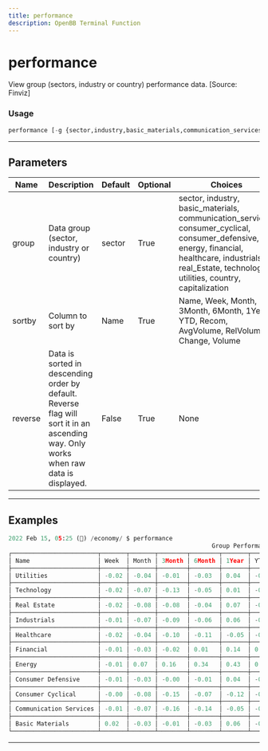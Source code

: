 ```yaml
---
title: performance
description: OpenBB Terminal Function
---
```


# performance

View group (sectors, industry or country) performance data. [Source: Finviz]

### Usage

```python
performance [-g {sector,industry,basic_materials,communication_services,consumer_cyclical,consumer_defensive,energy,financial,healthcare,industrials,real_Estate,technology,utilities,country,capitalization}] [-s {Name,Week,Month,3Month,6Month,1Year,YTD,Recom,AvgVolume,RelVolume,Change,Volume}] [-r]
```

---

## Parameters

| Name | Description | Default | Optional | Choices |
| ---- | ----------- | ------- | -------- | ------- |
| group | Data group (sector, industry or country) | sector | True | sector, industry, basic_materials, communication_services, consumer_cyclical, consumer_defensive, energy, financial, healthcare, industrials, real_Estate, technology, utilities, country, capitalization |
| sortby | Column to sort by | Name | True | Name, Week, Month, 3Month, 6Month, 1Year, YTD, Recom, AvgVolume, RelVolume, Change, Volume |
| reverse | Data is sorted in descending order by default. Reverse flag will sort it in an ascending way. Only works when raw data is displayed. | False | True | None |


---

## Examples

```python
2022 Feb 15, 05:25 (🦋) /economy/ $ performance
                                                         Group Performance Data
┌────────────────────────┬───────┬───────┬────────┬────────┬───────┬───────┬───────┬────────────────┬───────────┬────────┬─────────────┐
│ Name                   │ Week  │ Month │ 3Month │ 6Month │ 1Year │ YTD   │ Recom │ AvgVolume [1M] │ RelVolume │ Change │ Volume [1M] │
├────────────────────────┼───────┼───────┼────────┼────────┼───────┼───────┼───────┼────────────────┼───────────┼────────┼─────────────┤
│ Utilities              │ -0.02 │ -0.04 │ -0.01  │ -0.03  │ 0.04  │ -0.07 │ 2.33  │ 148.49         │ 1.10      │ -0.01  │ 163.32      │
├────────────────────────┼───────┼───────┼────────┼────────┼───────┼───────┼───────┼────────────────┼───────────┼────────┼─────────────┤
│ Technology             │ -0.02 │ -0.07 │ -0.13  │ -0.05  │ 0.01  │ -0.13 │ 1.98  │ 1590.00        │ 0.91      │ -0.00  │ 1440.00     │
├────────────────────────┼───────┼───────┼────────┼────────┼───────┼───────┼───────┼────────────────┼───────────┼────────┼─────────────┤
│ Real Estate            │ -0.02 │ -0.08 │ -0.08  │ -0.04  │ 0.07  │ -0.12 │ 2.22  │ 331.13         │ 1.13      │ -0.01  │ 373.51      │
├────────────────────────┼───────┼───────┼────────┼────────┼───────┼───────┼───────┼────────────────┼───────────┼────────┼─────────────┤
│ Industrials            │ -0.01 │ -0.07 │ -0.09  │ -0.06  │ 0.06  │ -0.08 │ 2.26  │ 627.31         │ 0.97      │ -0.00  │ 611.51      │
├────────────────────────┼───────┼───────┼────────┼────────┼───────┼───────┼───────┼────────────────┼───────────┼────────┼─────────────┤
│ Healthcare             │ -0.02 │ -0.04 │ -0.10  │ -0.11  │ -0.05 │ -0.10 │ 2.05  │ 1600.00        │ 0.79      │ -0.01  │ 1260.00     │
├────────────────────────┼───────┼───────┼────────┼────────┼───────┼───────┼───────┼────────────────┼───────────┼────────┼─────────────┤
│ Financial              │ -0.01 │ -0.03 │ -0.02  │ 0.01   │ 0.14  │ 0.01  │ 2.20  │ 969.06         │ 1.05      │ -0.01  │ 1020.00     │
├────────────────────────┼───────┼───────┼────────┼────────┼───────┼───────┼───────┼────────────────┼───────────┼────────┼─────────────┤
│ Energy                 │ -0.01 │ 0.07  │ 0.16   │ 0.34   │ 0.43  │ 0.20  │ 2.24  │ 675.13         │ 1.09      │ -0.02  │ 738.17      │
├────────────────────────┼───────┼───────┼────────┼────────┼───────┼───────┼───────┼────────────────┼───────────┼────────┼─────────────┤
│ Consumer Defensive     │ -0.01 │ -0.03 │ -0.00  │ -0.01  │ 0.04  │ -0.03 │ 2.23  │ 443.50         │ 0.97      │ -0.00  │ 432.15      │
├────────────────────────┼───────┼───────┼────────┼────────┼───────┼───────┼───────┼────────────────┼───────────┼────────┼─────────────┤
│ Consumer Cyclical      │ -0.00 │ -0.08 │ -0.15  │ -0.07  │ -0.12 │ -0.10 │ 2.05  │ 1250.00        │ 0.83      │ 0.00   │ 1040.00     │
├────────────────────────┼───────┼───────┼────────┼────────┼───────┼───────┼───────┼────────────────┼───────────┼────────┼─────────────┤
│ Communication Services │ -0.01 │ -0.07 │ -0.16  │ -0.14  │ -0.05 │ -0.10 │ 1.88  │ 731.80         │ 0.94      │ 0.00   │ 690.29      │
├────────────────────────┼───────┼───────┼────────┼────────┼───────┼───────┼───────┼────────────────┼───────────┼────────┼─────────────┤
│ Basic Materials        │ 0.02  │ -0.03 │ -0.01  │ -0.03  │ 0.06  │ -0.02 │ 2.21  │ 461.26         │ 1.11      │ -0.01  │ 514.01      │
└────────────────────────┴───────┴───────┴────────┴────────┴───────┴───────┴───────┴────────────────┴───────────┴────────┴─────────────┘
```
---
